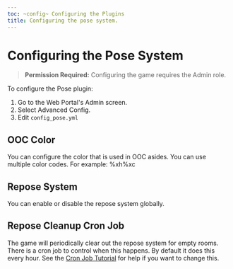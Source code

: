 ```yaml
---
toc: ~config~ Configuring the Plugins
title: Configuring the pose system.
---
```

# Configuring the Pose System

> **Permission Required:** Configuring the game requires the Admin role.

To configure the Pose plugin:

1. Go to the Web Portal's Admin screen.  
2. Select Advanced Config.
3. Edit `config_pose.yml`

## OOC Color

You can configure the color that is used in OOC asides. You can use multiple color codes.  For example: \%xh\%xc

## Repose System

You can enable or disable the repose system globally.

## Repose Cleanup Cron Job

The game will periodically clear out the repose system for empty rooms.  There is a cron job to control when this happens.  By default it does this every hour.  See the [Cron Job Tutorial](http://www.aresmush.com/tutorials/code/configuring-cron) for help if you want to change this.